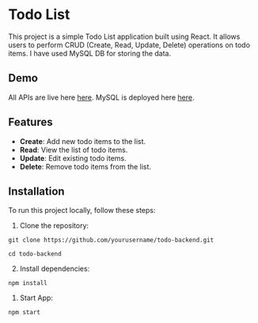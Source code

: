 # Todo List

This project is a simple Todo List application built using React. It allows users to perform CRUD (Create, Read, Update, Delete) operations on todo items.
I have used MySQL DB for storing the data.

## Demo

All APIs are live here [here](https://right-nostalgic-guilty.glitch.me/api/v1/todo).
MySQL is deployed here [here](todo-mysql-todo-mysql.a.aivencloud.com).

## Features

- **Create**: Add new todo items to the list.
- **Read**: View the list of todo items.
- **Update**: Edit existing todo items.
- **Delete**: Remove todo items from the list.

## Installation

To run this project locally, follow these steps:

1. Clone the repository:

`git clone https://github.com/yourusername/todo-backend.git`

`cd todo-backend`

2. Install dependencies:

`npm install`

1. Start App:

`npm start`

